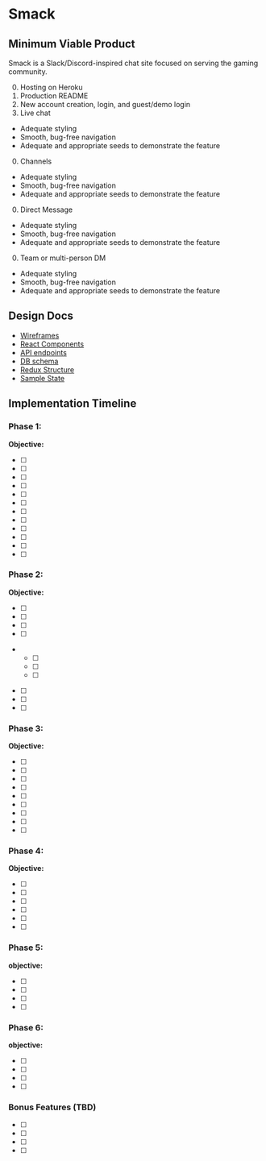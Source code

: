 # Smack

[heroku]: http://www.herokuapp.com

## Minimum Viable Product

Smack is a Slack/Discord-inspired chat site focused on serving the gaming community.

0. Hosting on Heroku
0. Production README
0. New account creation, login, and guest/demo login
0. Live chat
  * Adequate styling
  * Smooth, bug-free navigation
  * Adequate and appropriate seeds to demonstrate the feature
0. Channels
  * Adequate styling
  * Smooth, bug-free navigation
  * Adequate and appropriate seeds to demonstrate the feature
0. Direct Message
  * Adequate styling
  * Smooth, bug-free navigation
  * Adequate and appropriate seeds to demonstrate the feature
0. Team or multi-person DM
  * Adequate styling
  * Smooth, bug-free navigation
  * Adequate and appropriate seeds to demonstrate the feature

## Design Docs
* [Wireframes][wireframes]
* [React Components][components]
* [API endpoints][api-endpoints]
* [DB schema][schema]
* [Redux Structure][redux-structure]
* [Sample State][sample-state]

[wireframes]: docs/wireframes
[components]: docs/component-heirarchy.md
[redux-structure]: docs/redux-structure.md
[sample-state]: docs/sample-state.md
[api-endpoints]: docs/api-endpoints.md
[schema]: docs/schema.md

## Implementation Timeline

### Phase 1:

**Objective:**

- [ ]
- [ ]
- [ ]
- [ ]
- [ ]
- [ ]
- [ ]
- [ ]
- [ ]
- [ ]
- [ ]
- [ ]

### Phase 2:

**Objective:**

- [ ]
- [ ]
- [ ]
- [ ]
-
  - [ ]
  - [ ]
  - [ ]
- [ ]
- [ ]
- [ ]

### Phase 3: 

**Objective:**

- [ ]
- [ ]
- [ ]
- [ ]
- [ ]
- [ ]
- [ ]
- [ ]
- [ ]

### Phase 4:

**Objective:**

- [ ]
- [ ]
- [ ]
- [ ]
- [ ]
- [ ]

### Phase 5:

**objective:**

- [ ]
- [ ]
- [ ]
- [ ]

### Phase 6:

**objective:**

- [ ]
- [ ]
- [ ]
- [ ]

### Bonus Features (TBD)
- [ ]
- [ ]
- [ ]
- [ ]

